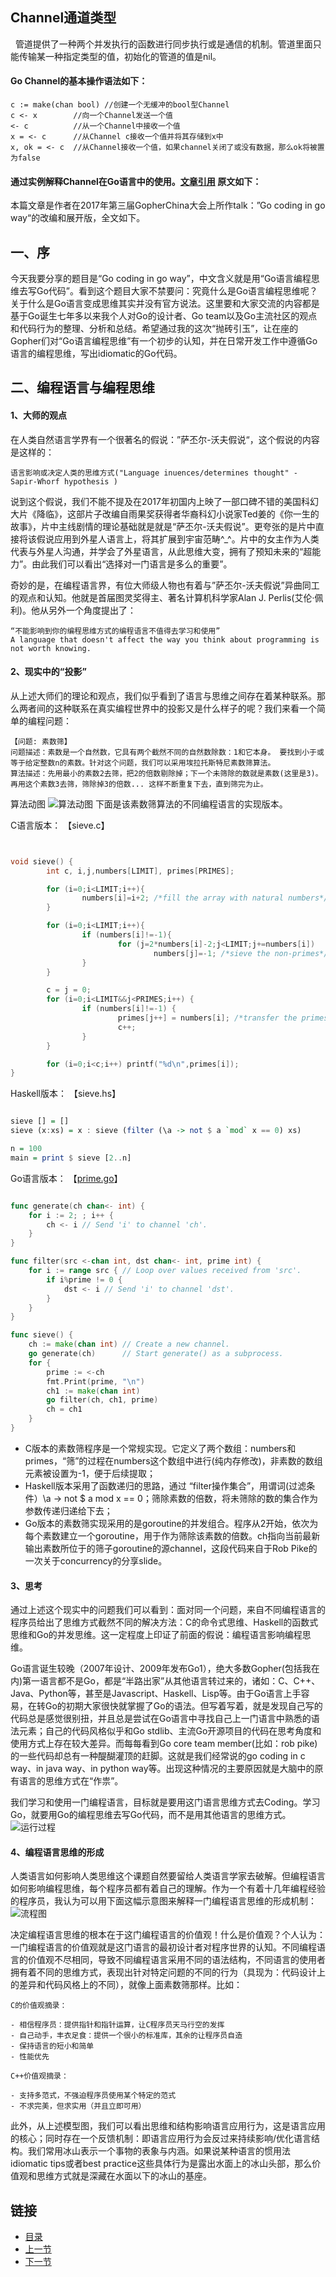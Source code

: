 ## Channel通道类型
&nbsp;&nbsp;管道提供了一种两个并发执行的函数进行同步执行或是通信的机制。管道里面只能传输某一种指定类型的值，初始化的管道的值是nil。

#### Go Channel的基本操作语法如下：

    c := make(chan bool) //创建一个无缓冲的bool型Channel 
    c <- x        //向一个Channel发送一个值
    <- c          //从一个Channel中接收一个值
    x = <- c      //从Channel c接收一个值并将其存储到x中
    x, ok = <- c  //从Channel接收一个值，如果channel关闭了或没有数据，那么ok将被置为false


#### 通过实例解释Channel在Go语言中的使用。[文章引用](https://studygolang.com/articles/9777) 原文如下：<br />

本篇文章是作者在2017年第三届GopherChina大会上所作talk：”Go coding in go way“的改编和展开版，全文如下。

## 一、序
今天我要分享的题目是“Go coding in go way”，中文含义就是用“Go语言编程思维去写Go代码”。看到这个题目大家不禁要问：究竟什么是Go语言编程思维呢？关于什么是Go语言变成思维其实并没有官方说法。这里要和大家交流的内容都是基于Go诞生七年多以来我个人对Go的设计者、Go team以及Go主流社区的观点和代码行为的整理、分析和总结。希望通过我的这次“抛砖引玉”，让在座的Gopher们对“Go语言编程思维”有一个初步的认知，并在日常开发工作中遵循Go语言的编程思维，写出idiomatic的Go代码。

## 二、编程语言与编程思维
#### 1、大师的观点
在人类自然语言学界有一个很著名的假说：”萨丕尔-沃夫假说“，这个假说的内容是这样的：

    语言影响或决定人类的思维方式("Language inuences/determines thought" - Sapir-Whorf hypothesis )

说到这个假说，我们不能不提及在2017年初国内上映了一部口碑不错的美国科幻大片《降临》，这部片子改编自雨果奖获得者华裔科幻小说家Ted姜的《你一生的故事》，片中主线剧情的理论基础就是就是“萨丕尔-沃夫假说”。更夸张的是片中直接将该假说应用到外星人语言上，将其扩展到宇宙范畴^_^。片中的女主作为人类代表与外星人沟通，并学会了外星语言，从此思维大变，拥有了预知未来的“超能力”。由此我们可以看出“选择对一门语言是多么的重要”。

奇妙的是，在编程语言界，有位大师级人物也有着与”萨丕尔-沃夫假说”异曲同工的观点和认知。他就是首届图灵奖得主、著名计算机科学家Alan J. Perlis(艾伦·佩利)。他从另外一个角度提出了：

    “不能影响到你的编程思维方式的编程语言不值得去学习和使用”
    A language that doesn't affect the way you think about programming is not worth knowing.

#### 2、现实中的“投影”
从上述大师们的理论和观点，我们似乎看到了语言与思维之间存在着某种联系。那么两者间的这种联系在真实编程世界中的投影又是什么样子的呢？我们来看一个简单的编程问题：
    
    【问题: 素数筛】
    问题描述：素数是一个自然数，它具有两个截然不同的自然数除数：1和它本身。 要找到小于或等于给定整数n的素数。针对这个问题，我们可以采用埃拉托斯特尼素数筛算法。
    算法描述：先用最小的素数2去筛，把2的倍数剔除掉；下一个未筛除的数就是素数(这里是3)。再用这个素数3去筛，筛除掉3的倍数... 这样不断重复下去，直到筛完为止。

算法动图
![算法动图](./Sieve_of_Eratosthenes_animation.gif)
下面是该素数筛算法的不同编程语言的实现版本。

C语言版本：
【sieve.c】
```C


void sieve() {
        int c, i,j,numbers[LIMIT], primes[PRIMES];

        for (i=0;i<LIMIT;i++){
                numbers[i]=i+2; /*fill the array with natural numbers*/
        }

        for (i=0;i<LIMIT;i++){
                if (numbers[i]!=-1){
                        for (j=2*numbers[i]-2;j<LIMIT;j+=numbers[i])
                                numbers[j]=-1; /*sieve the non-primes*/
                }
        }

        c = j = 0;
        for (i=0;i<LIMIT&&j<PRIMES;i++) {
                if (numbers[i]!=-1) {
                        primes[j++] = numbers[i]; /*transfer the primes to their own array*/
                        c++;
                }
        }

        for (i=0;i<c;i++) printf("%d\n",primes[i]);
}
```

Haskell版本：
【sieve.hs】

```haskell

sieve [] = []
sieve (x:xs) = x : sieve (filter (\a -> not $ a `mod` x == 0) xs)

n = 100
main = print $ sieve [2..n]
```

Go语言版本：
【[prime.go](https://github.com/sunnygocms/gobook/blob/master/src/go_lang_base/03/prime.go)】

```go

func generate(ch chan<- int) {
    for i := 2; ; i++ {
        ch <- i // Send 'i' to channel 'ch'.
    }
}

func filter(src <-chan int, dst chan<- int, prime int) {
    for i := range src { // Loop over values received from 'src'.
        if i%prime != 0 {
            dst <- i // Send 'i' to channel 'dst'.
        }
    }
}

func sieve() {
    ch := make(chan int) // Create a new channel.
    go generate(ch)      // Start generate() as a subprocess.
    for {
        prime := <-ch
        fmt.Print(prime, "\n")
        ch1 := make(chan int)
        go filter(ch, ch1, prime)
        ch = ch1
    }
}

```

- C版本的素数筛程序是一个常规实现。它定义了两个数组：numbers和primes，“筛”的过程在numbers这个数组中进行(纯内存修改)，非素数的数组元素被设置为-1，便于后续提取；
- Haskell版本采用了函数递归的思路，通过 “filter操作集合”，用谓词(过滤条件）\a -> not $ a mod x == 0；筛除素数的倍数，将未筛除的数的集合作为参数传递归递给下去；
- Go版本的素数筛实现采用的是goroutine的并发组合。程序从2开始，依次为每个素数建立一个goroutine，用于作为筛除该素数的倍数。ch指向当前最新输出素数所位于的筛子goroutine的源channel，这段代码来自于Rob Pike的一次关于concurrency的分享slide。

#### 3、思考
通过上述这个现实中的问题我们可以看到：面对同一个问题，来自不同编程语言的程序员给出了思维方式截然不同的解决方法：C的命令式思维、Haskell的函数式思维和Go的并发思维。这一定程度上印证了前面的假说：编程语言影响编程思维。

Go语言诞生较晚（2007年设计、2009年发布Go1），绝大多数Gopher(包括我在内)第一语言都不是Go，都是“半路出家”从其他语言转过来的，诸如：C、C++、Java、Python等，甚至是Javascript、Haskell、Lisp等。由于Go语言上手容易，在转Go的初期大家很快就掌握了Go的语法。但写着写着，就是发现自己写的代码总是感觉很别扭，并且总是尝试在Go语言中寻找自己上一门语言中熟悉的语法元素；自己的代码风格似乎和Go stdlib、主流Go开源项目的代码在思考角度和使用方式上存在较大差异。而每每看到Go core team member(比如：rob pike)的一些代码却总有一种醍醐灌顶的赶脚。这就是我们经常说的go coding in c way、in java way、in python way等。出现这种情况的主要原因就是大脑中的原有语言的思维方式在“作祟”。

我们学习和使用一门编程语言，目标就是要用这门语言思维方式去Coding。学习Go，就要用Go的编程思维去写Go代码，而不是用其他语言的思维方式。
![运行过程](./primesieve.gif)
#### 4、编程语言思维的形成
人类语言如何影响人类思维这个课题自然要留给人类语言学家去破解。但编程语言如何影响编程思维，每个程序员都有着自己的理解。作为一个有着十几年编程经验的程序员，我认为可以用下面这幅示意图来解释一门编程语言思维的形成机制：
![流程图](./language-influnce-model.png)

决定编程语言思维的根本在于这门编程语言的价值观！什么是价值观？个人认为：一门编程语言的价值观就是这门语言的最初设计者对程序世界的认知。不同编程语言的价值观不尽相同，导致不同编程语言采用不同的语法结构，不同语言的使用者拥有着不同的思维方式，表现出针对特定问题的不同的行为（具现为：代码设计上的差异和代码风格上的不同），就像上面素数筛那样。比如：
    
    C的价值观摘录：

    - 相信程序员：提供指针和指针运算，让C程序员天马行空的发挥
    - 自己动手，丰衣足食：提供一个很小的标准库，其余的让程序员自造
    - 保持语言的短小和简单
    - 性能优先

    C++价值观摘录：

    - 支持多范式，不强迫程序员使用某个特定的范式
    - 不求完美，但求实用（并且立即可用）



此外，从上述模型图，我们可以看出思维和结构影响语言应用行为，这是语言应用的核心；同时存在一个反馈机制：即语言应用行为会反过来持续影响/优化语言结构。我们常用冰山表示一个事物的表象与内涵。如果说某种语言的惯用法idiomatic tips或者best practice这些具体行为是露出水面上的冰山头部，那么价值观和思维方式就是深藏在水面以下的冰山的基座。
## 链接
- [目录](https://github.com/sunnygocms/gobook/blob/master/menu.md)
- [上一节](https://github.com/sunnygocms/gobook/blob/master/go_lang_base/03.8.md)
- [下一节](https://github.com/sunnygocms/gobook/blob/master/go_lang_base/03.10.md)